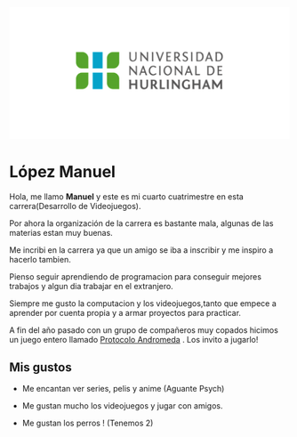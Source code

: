 ![logo UNAHUR](./assets/UNAHUR.png)

# López Manuel

Hola, me llamo **Manuel** y este es mi cuarto cuatrimestre en esta carrera(Desarrollo de Videojuegos).

Por ahora la organización de la carrera es bastante mala, algunas de las materias estan muy buenas.

Me incribi en la carrera ya que un amigo se iba a inscribir y me inspiro a hacerlo tambien.

Pienso seguir aprendiendo de programacion para conseguir mejores trabajos y algun dia trabajar en el extranjero.

Siempre me gusto la computacion y los videojuegos,tanto que empece a aprender por cuenta propia y a armar proyectos para practicar. 

A fin del año pasado con un grupo de compañeros muy copados hicimos un juego entero llamado [Protocolo Andromeda](https://ultragames007.itch.io/protocolo-andromeda) . Los invito a jugarlo!


## Mis gustos

- Me encantan ver series, pelis y anime (Aguante Psych)

- Me gustan mucho los videojuegos y jugar con amigos.

- Me gustan los perros ! (Tenemos 2)
